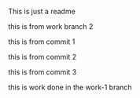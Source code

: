 This is just a readme

this is from work branch 2

this is from commit 1

this is from commit 2

this is from commit 3

this is work done in the work-1 branch
